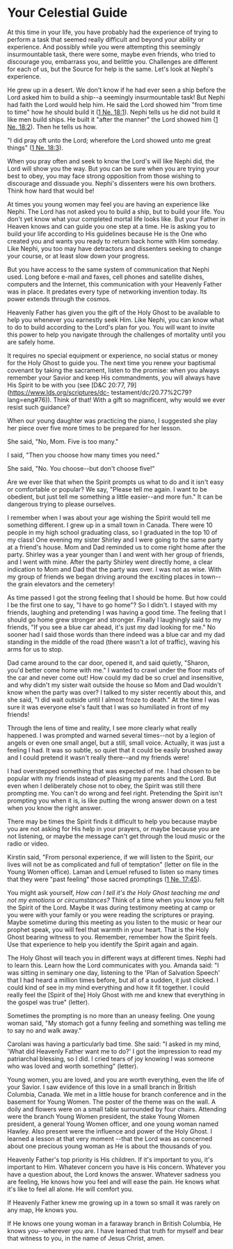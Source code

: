 # Your Celestial Guide

At this time in your life, you have probably had the experience of trying to
perform a task that seemed really difficult and beyond your ability or
experience. And possibly while you were attempting this seemingly
insurmountable task, there were some, maybe even friends, who tried to
discourage you, embarrass you, and belittle you. Challenges are different for
each of us, but the Source for help is the same. Let's look at Nephi's
experience.

He grew up in a desert. We don't know if he had ever seen a ship before the
Lord asked him to build a ship--a seemingly insurmountable task! But Nephi had
faith the Lord would help him. He said the Lord showed him "from time to time"
how he should build it ([1 Ne.
18:1](https://www.lds.org/scriptures/bofm/1-ne/18.1?lang=eng#0)). Nephi tells
us he did not build it like men build ships. He built it "after the manner"
the Lord showed him ([1 Ne.
18:2](https://www.lds.org/scriptures/bofm/1-ne/18.2?lang=eng#1)). Then he
tells us how.

"I did pray oft unto the Lord; wherefore the Lord showed unto me great things"
([1 Ne. 18:3](https://www.lds.org/scriptures/bofm/1-ne/18.3?lang=eng#2)).

When you pray often and seek to know the Lord's will like Nephi did, the Lord
will show you the way. But you can be sure when you are trying your best to
obey, you may face strong opposition from those wishing to discourage and
dissuade you. Nephi's dissenters were his own brothers. Think how hard that
would be!

At times you young women may feel you are having an experience like Nephi. The
Lord has not asked you to build a ship, but to build your life. You don't yet
know what your completed mortal life looks like. But your Father in Heaven
knows and can guide you one step at a time. He is asking you to build your
life according to His guidelines because He is the One who created you and
wants you ready to return back home with Him someday. Like Nephi, you too may
have detractors and dissenters seeking to change your course, or at least slow
down your progress.

But you have access to the same system of communication that Nephi used. Long
before e-mail and faxes, cell phones and satellite dishes, computers and the
Internet, this communication with your Heavenly Father was in place. It
predates every type of networking invention today. Its power extends through
the cosmos.

Heavenly Father has given you the gift of the Holy Ghost to be available to
help you whenever you earnestly seek Him. Like Nephi, you can know what to do
to build according to the Lord's plan for you. You will want to invite this
power to help you navigate through the challenges of mortality until you are
safely home.

It requires no special equipment or experience, no social status or money for
the Holy Ghost to guide you. The next time you renew your baptismal covenant
by taking the sacrament, listen to the promise: when you always remember your
Savior and keep His commandments, you will always have His Spirit to be with
you (see [D&amp;C 20:77, 79](https://www.lds.org/scriptures/dc-
testament/dc/20.77%2C79?lang=eng#76)). Think of that! With a gift so
magnificent, why would we ever resist such guidance?

When our young daughter was practicing the piano, I suggested she play her
piece over five more times to be prepared for her lesson.

She said, "No, Mom. Five is too many."

I said, "Then you choose how many times you need."

She said, "No. You choose--but don't choose five!"

Are we ever like that when the Spirit prompts us what to do and it isn't easy
or comfortable or popular? We say, "Please tell me again. I want to be
obedient, but just tell me something a little easier--and more fun." It can be
dangerous trying to please ourselves.

I remember when I was about your age wishing the Spirit would tell me
something different. I grew up in a small town in Canada. There were 10 people
in my high school graduating class, so I graduated in the top 10 of my class!
One evening my sister Shirley and I were going to the same party at a friend's
house. Mom and Dad reminded us to come right home after the party. Shirley was
a year younger than I and went with her group of friends, and I went with
mine. After the party Shirley went directly home, a clear indication to Mom
and Dad that the party was over. I was not as wise. With my group of friends
we began driving around the exciting places in town--the grain elevators and
the cemetery!

As time passed I got the strong feeling that I should be home. But how could I
be the first one to say, "I have to go home"? So I didn't. I stayed with my
friends, laughing and pretending I was having a good time. The feeling that I
should go home grew stronger and stronger. Finally I laughingly said to my
friends, "If you see a blue car ahead, it's just my dad looking for me." No
sooner had I said those words than there indeed was a blue car and my dad
standing in the middle of the road (there wasn't a lot of traffic), waving his
arms for us to stop.

Dad came around to the car door, opened it, and said quietly, "Sharon, you'd
better come home with me." I wanted to crawl under the floor mats of the car
and never come out! How could my dad be so cruel and insensitive, and why
didn't my sister wait outside the house so Mom and Dad wouldn't know when the
party was over? I talked to my sister recently about this, and she said, "I
did wait outside until I almost froze to death." At the time I was sure it was
everyone else's fault that I was so humiliated in front of my friends!

Through the lens of time and reality, I see more clearly what really happened.
I was prompted and warned several times--not by a legion of angels or even one
small angel, but a still, small voice. Actually, it was just a feeling I had.
It was so subtle, so quiet that it could be easily brushed away and I could
pretend it wasn't really there--and my friends were!

I had overstepped something that was expected of me. I had chosen to be
popular with my friends instead of pleasing my parents and the Lord. But even
when I deliberately chose not to obey, the Spirit was still there prompting
me. You can't do wrong and feel right. Pretending the Spirit isn't prompting
you when it is, is like putting the wrong answer down on a test when you know
the right answer.

There may be times the Spirit finds it difficult to help you because maybe you
are not asking for His help in your prayers, or maybe because you are not
listening, or maybe the message can't get through the loud music or the radio
or video.

Kirstin said, "From personal experience, if we will listen to the Spirit, our
lives will not be as complicated and full of temptation" (letter on file in
the Young Women office). Laman and Lemuel refused to listen so many times that
they were "past feeling" those sacred promptings ([1 Ne.
17:45](https://www.lds.org/scriptures/bofm/1-ne/17.45?lang=eng#44)).

You might ask yourself, _How can I tell it's the Holy Ghost teaching me and
not my emotions or circumstances?_ Think of a time when you know you felt the
Spirit of the Lord. Maybe it was during testimony meeting at camp or you were
with your family or you were reading the scriptures or praying. Maybe sometime
during this meeting as you listen to the music or hear our prophet speak, you
will feel that warmth in your heart. That is the Holy Ghost bearing witness to
you. Remember, remember how the Spirit feels. Use that experience to help you
identify the Spirit again and again.

The Holy Ghost will teach you in different ways at different times. Nephi had
to learn this. Learn how the Lord communicates with you. Amanda said: "I was
sitting in seminary one day, listening to the 'Plan of Salvation Speech' that
I had heard a million times before, but all of a sudden, it just clicked. I
could kind of see in my mind everything and how it fit together. I could
really feel the [Spirit of the] Holy Ghost with me and knew that everything in
the gospel was true" (letter).

Sometimes the prompting is no more than an uneasy feeling. One young woman
said, "My stomach got a funny feeling and something was telling me to say no
and walk away."

Carolani was having a particularly bad time. She said: "I asked in my mind,
'What did Heavenly Father want me to do?' I got the impression to read my
patriarchal blessing, so I did. I cried tears of joy knowing I was someone who
was loved and worth something" (letter).

Young women, you are loved, and you are worth everything, even the life of
your Savior. I saw evidence of this love in a small branch in British
Columbia, Canada. We met in a little house for branch conference and in the
basement for Young Women. The poster of the theme was on the wall. A doily and
flowers were on a small table surrounded by four chairs. Attending were the
branch Young Women president, the stake Young Women president, a general Young
Women officer, and one young woman named Hawley. Also present were the
influence and power of the Holy Ghost. I learned a lesson at that very moment
--that the Lord was as concerned about one precious young woman as He is about
the thousands of you.

Heavenly Father's top priority is His children. If it's important to you, it's
important to Him. Whatever concern you have is His concern. Whatever you have
a question about, the Lord knows the answer. Whatever sadness you are feeling,
He knows how you feel and will ease the pain. He knows what it's like to feel
all alone. He will comfort you.

If Heavenly Father knew me growing up in a town so small it was rarely on any
map, He knows you.

If He knows one young woman in a faraway branch in British Columbia, He knows
you--wherever you are. I have learned that truth for myself and bear that
witness to you, in the name of Jesus Christ, amen.

